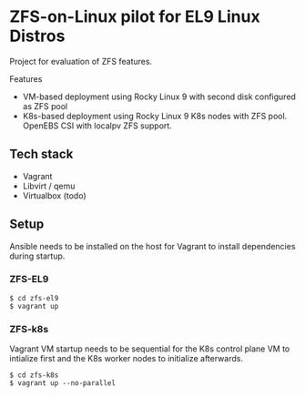 # ZFS-on-Linux pilot for EL9 Linux Distros
Project for evaluation of ZFS features. 

Features

* VM-based deployment using Rocky Linux 9 with second disk configured as ZFS pool
* K8s-based deployment using Rocky Linux 9 K8s nodes with ZFS pool. OpenEBS CSI with localpv ZFS support.

## Tech stack

- Vagrant
- Libvirt / qemu 
- Virtualbox (todo)
  
## Setup
Ansible needs to be installed on the host for Vagrant to install dependencies during startup.

### ZFS-EL9
```text
$ cd zfs-el9
$ vagrant up
```


### ZFS-k8s
Vagrant VM startup needs to be sequential for the K8s control plane VM to intialize first and the K8s worker nodes to initialize afterwards.

```text
$ cd zfs-k8s
$ vagrant up --no-parallel
```

